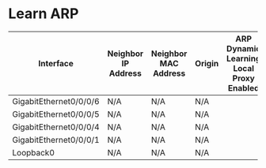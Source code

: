 
# Learn ARP
| Interface | Neighbor IP Address | Neighbor MAC Address | Origin | ARP Dynamic Learning Local Proxy Enabled | ARP Dynamic Learning Proxy Enable |
| --------- | ------------------- | -------------------- | ------ | ---------------------------------------- | --------------------------------- |
| GigabitEthernet0/0/0/6 | N/A | N/A | N/A |  | False |
| GigabitEthernet0/0/0/5 | N/A | N/A | N/A |  | False |
| GigabitEthernet0/0/0/4 | N/A | N/A | N/A |  | False |
| GigabitEthernet0/0/0/1 | N/A | N/A | N/A |  | False |
| Loopback0 | N/A | N/A | N/A |  | False |